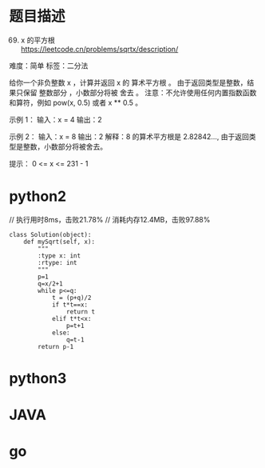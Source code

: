 # 题目描述

69. x 的平方根  
https://leetcode.cn/problems/sqrtx/description/  

难度：简单
标签：二分法

给你一个非负整数 x ，计算并返回 x 的 算术平方根 。
由于返回类型是整数，结果只保留 整数部分 ，小数部分将被 舍去 。
注意：不允许使用任何内置指数函数和算符，例如 pow(x, 0.5) 或者 x ** 0.5 。

示例 1：
输入：x = 4
输出：2

示例 2：
输入：x = 8
输出：2
解释：8 的算术平方根是 2.82842..., 由于返回类型是整数，小数部分将被舍去。

提示：
0 <= x <= 231 - 1

# python2
// 执行用时8ms，击败21.78%
// 消耗内存12.4MB，击败97.88%
```
class Solution(object):
    def mySqrt(self, x):
        """
        :type x: int
        :rtype: int
        """
        p=1
        q=x/2+1
        while p<=q:
            t = (p+q)/2
            if t*t==x:
                return t
            elif t*t<x:
                p=t+1
            else:
                q=t-1
        return p-1
```

# python3 

# JAVA

# go
